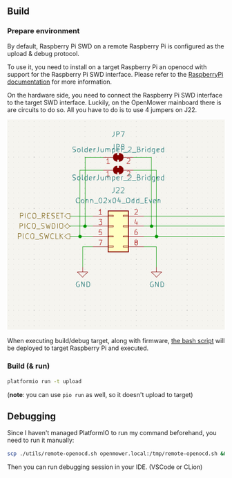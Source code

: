## Build
### Prepare environment
By default, Raspberry Pi SWD on a remote Raspberry Pi is configured as the upload & debug protocol.

To use it, you need to install on a target Raspberry Pi an openocd with support for the Raspberry Pi SWD interface.
Please refer to the [RaspberryPi documentation](https://www.raspberrypi.com/documentation/microcontrollers/debug-probe.html#linux-and-raspberry-pi) for more information.

On the hardware side, you need to connect the Raspberry Pi SWD interface to the target SWD interface.
Luckily, on the OpenMower mainboard there is are circuits to do so. All you have to do is to use 4 jumpers on J22.

![J22](docs/openmower_j22_swd.png)

When executing build/debug target, along with firmware, [the bash script](utils/remote-openocd.sh) will be deployed to target Raspberry Pi and executed.

### Build (& run)

```bash
platformio run -t upload
```
(**note**: you can use `pio run` as well, so it doesn't upload to target)

## Debugging

Since I haven't managed PlatformIO to run my command beforehand, you need to run it manually:

```bash
scp ./utils/remote-openocd.sh openmower.local:/tmp/remote-openocd.sh && ssh openmower.local /tmp/remote-openocd.sh debug
```

Then you can run debugging session in your IDE. (VSCode or CLion)
